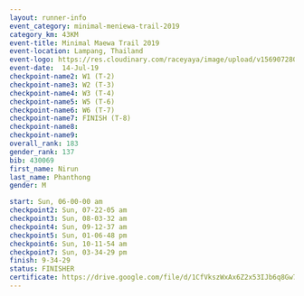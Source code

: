 ```yaml
---
layout: runner-info 
event_category: minimal-meniewa-trail-2019 
category_km: 43KM 
event-title: Minimal Maewa Trail 2019 
event-location: Lampang, Thailand 
event-logo: https://res.cloudinary.com/raceyaya/image/upload/v1569072805/logo/minimal-trail_ktnvsp.jpg 
event-date:  14-Jul-19 
checkpoint-name2: W1 (T-2) 
checkpoint-name3: W2 (T-3) 
checkpoint-name4: W3 (T-4) 
checkpoint-name5: W5 (T-6) 
checkpoint-name6: W6 (T-7) 
checkpoint-name7: FINISH (T-8) 
checkpoint-name8: 
checkpoint-name9: 
overall_rank: 183
gender_rank: 137
bib: 430069
first_name: Nirun
last_name: Phanthong
gender: M

start: Sun, 06-00-00 am
checkpoint2: Sun, 07-22-05 am
checkpoint3: Sun, 08-03-32 am
checkpoint4: Sun, 09-12-37 am
checkpoint5: Sun, 01-06-48 pm
checkpoint6: Sun, 10-11-54 am
checkpoint7: Sun, 03-34-29 pm
finish: 9-34-29
status: FINISHER
certificate: https://drive.google.com/file/d/1CfVkszWxAx6Z2x53IJb6q8Gw72qojz0Z/view?usp=sharing
---
```

